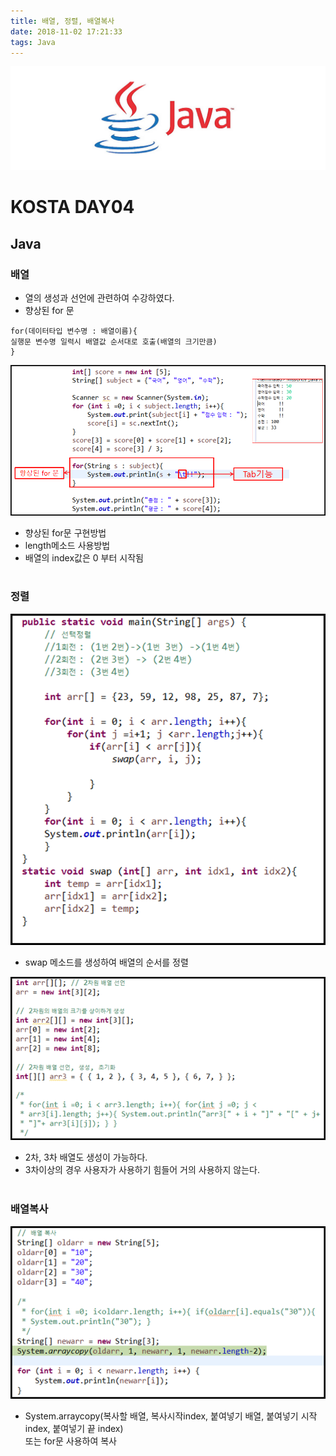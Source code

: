 ```yaml
---
title: 배열, 정렬, 배열복사
date: 2018-11-02 17:21:33
tags: Java
---
```

![Java](images/javaimage.png)
# KOSTA DAY04
## Java

### 배열
- 열의 생성과 선언에 관련하여 수강하였다.
- 향상된 for 문

```
for(데이터타입 변수명 : 배열이름){   
실행문 변수명 일력시 배열값 순서대로 호출(배열의 크기만큼)   
}
```
![Java](images/java/java04-01.png)
- 향상된 for문 구현방법
- length메소드 사용방법
- 배열의 index값은 0 부터 시작됨
<br><br>

### 정렬
![Java](images/java/java04-02.png)
- swap 메소드를 생성하여 배열의 순서를 정렬

![Java](images/java/java04-03.png)
- 2차, 3차 배열도 생성이 가능하다.
- 3차이상의 경우 사용자가 사용하기 힘들어 거의 사용하지 않는다.
<br><br>

### 배열복사
![Java](images/java/java04-04.png)
- System.arraycopy(복사할 배열, 복사시작index, 붙여넣기 배열, 붙여넣기 시작 index, 붙여넣기 끝 index)   
또는 for문 사용하여 복사
<br><br>